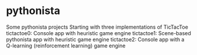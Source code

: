 # pythonista
Some pythonista projects
Starting with three implementations of TicTacToe
tictactoe0: Console app with heuristic game engine
tictactoe1: Scene-based pythonista app with heuristic game engine
tictactoe2: Console app with a Q-learning (reinforcement learning) game engine
